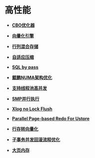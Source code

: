 # 高性能<a name="ZH-CN_TOPIC_0000001151995071"></a>

-   **[CBO优化器](CBO优化器.md)**  

-   **[向量化引擎](向量化引擎.md)**  

-   **[行列混合存储](行列混合存储.md)**  

-   **[自适应压缩](自适应压缩.md)**  

-   **[SQL by pass](SQL-by-pass.md)**  

-   **[鲲鹏NUMA架构优化](鲲鹏NUMA架构优化.md)**  

-   **[支持线程池高并发](支持线程池高并发.md)**  

-   **[SMP并行执行](SMP并行执行.md)**  

-   **[Xlog no Lock Flush](Xlog-no-Lock-Flush.md)**  

-   **[Parallel Page-based Redo For Ustore](Parallel-Page-based-Redo-For-Ustore.md)**  

-   **[行存转向量化](行存转向量化.md)**  

-   **[子事务并发回滚流程优化](子事务并发回滚流程优化.md)**

-   **[大页内存](大页内存.md)**


